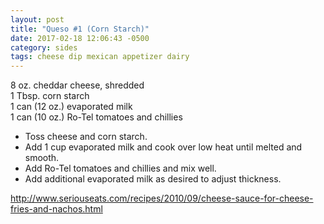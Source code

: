 ```yaml
---
layout: post
title: "Queso #1 (Corn Starch)"
date: 2017-02-18 12:06:43 -0500
category: sides
tags: cheese dip mexican appetizer dairy
---
```

8 oz. cheddar cheese, shredded  
1 Tbsp. corn starch  
1 can (12 oz.) evaporated milk  
1 can (10 oz.) Ro-Tel tomatoes and chillies  

  * Toss cheese and corn starch.
  * Add 1 cup evaporated milk and cook over low heat until melted and smooth.
  * Add Ro-Tel tomatoes and chillies and mix well.
  * Add additional evaporated milk as desired to adjust thickness.

http://www.seriouseats.com/recipes/2010/09/cheese-sauce-for-cheese-fries-and-nachos.html  
